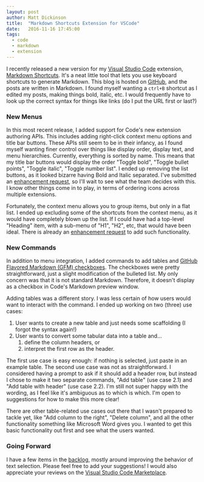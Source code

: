 ```yaml
---
layout: post
author: Matt Dickinson
title:  "Markdown Shortcuts Extension for VSCode"
date:   2016-11-16 17:45:00
tags:
  - code
  - markdown
  - extension
---
```


I recently released a new version for my [Visual Studio Code](https://code.visualstudio.com) extension, 
[Markdown Shortcuts](https://marketplace.visualstudio.com/items?itemName=mdickin.markdown-shortcuts). 
It's a neat little tool that lets you use keyboard shortcuts to generate Markdown. This blog is hosted
on [GitHub](https://www.github.com), and the posts are written in Markdown. I found myself wanting a `ctrl+B` shortcut 
as I edited my posts, making things bold, italic, etc. I would frequently have to look up the correct syntax for things
like links (do I put the URL first or last?)

### New Menus

In this most recent release, I added support for Code's new extension authoring APIs. This includes adding right-click 
context menu options and title bar buttons. These APIs still seem to be in their infancy, as I found myself wanting finer control
over things like display order, display text, and menu hierarchies. Currently, everything is sorted by name. This means that
my title bar buttons would display the order "Toggle bold", "Toggle bullet points", "Toggle italic", "Toggle number list". I ended up
removing the list buttons, as it looked bizarre having Bold and Italic separated. I've submitted an 
[enhancement request](https://github.com/Microsoft/vscode/issues/15596), so I'll wait to see what the team decides with this.
I know other things come in to play, in terms of ordering icons across multiple extensions. 

Fortunately, the context menu allows you to group items, but only in a flat list. I ended up excluding some of the shortcuts
from the context menu, as it would have completely blown up the list. If I could have had a top-level "Heading" item, with a sub-menu
of "H1", "H2", etc, that would have been ideal. There is already an [enhancement request](https://github.com/Microsoft/vscode/issues/9827) 
to add such functionality.

### New Commands

In addition to menu integration, I added commands to add tables and
[GitHub Flavored Markdown (GFM) checkboxes](https://github.com/blog/1375-task-lists-in-gfm-issues-pulls-comments). The checkboxes
were pretty straightforward, just a slight modification of the bulleted list. My only concern was that it is not standard Markdown.
Therefore, it doesn't display as a checkbox in Code's Markdown preview window.

Adding tables was a different story. I was less certain of how users would want to interact with the command. I ended up working on
two (three) use cases:
1. User wants to create a new table and just needs some scaffolding (I forgot the syntax again!)
2. User wants to convert some tabular data into a table and...
    1. define the column headers, or
    2. interpret the first row as the header. 

The first use case is easy enough: if nothing is selected, just paste in an example table.
The second use case was not as straightforward. I considered having a prompt to ask if it should add a header row,
but instead I chose to make it two separate commands, "Add table" (use case 2.1) and "Add table with header" (use case 2.2).
I'm still not super happy with the wording, as I feel like it's ambiguous as to which is which. I'm open to suggestions for
how to make this more clear! 

There are other table-related use cases out there that I wasn't prepared to tackle yet, like "Add column to the right",
"Delete column", and all the other functionality something like Microsoft Word gives you. I wanted to get this basic functionality
out first and see what the users wanted.

### Going Forward

I have a few items in the [backlog](https://github.com/mdickin/vscode-markdown-shortcuts/issues), mostly around
improving the behavior of text selection. Please feel free to add your suggestions! I would also appreciate
your reviews on the [Visual Studio Code Marketplace](https://marketplace.visualstudio.com/items?itemName=mdickin.markdown-shortcuts).